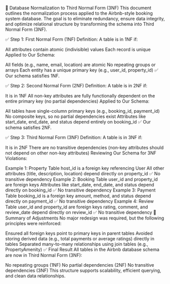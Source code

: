 🧠 Database Normalization to Third Normal Form (3NF)
This document outlines the normalization process applied to the Airbnb-style booking system database. The goal is to eliminate redundancy, ensure data integrity, and optimize relational structure by transforming the schema into Third Normal Form (3NF).

✅ Step 1: First Normal Form (1NF)
Definition:
A table is in 1NF if:

All attributes contain atomic (indivisible) values
Each record is unique
Applied to Our Schema:

All fields (e.g., name, email, location) are atomic
No repeating groups or arrays
Each entity has a unique primary key (e.g., user_id, property_id)
✅ Our schema satisfies 1NF.

✅ Step 2: Second Normal Form (2NF)
Definition:
A table is in 2NF if:

It is in 1NF
All non-key attributes are fully functionally dependent on the entire primary key (no partial dependencies)
Applied to Our Schema:

All tables have single-column primary keys (e.g., booking_id, payment_id)
No composite keys, so no partial dependencies exist
Attributes like start_date, end_date, and status depend entirely on booking_id
✅ Our schema satisfies 2NF.

✅ Step 3: Third Normal Form (3NF)
Definition:
A table is in 3NF if:

It is in 2NF
There are no transitive dependencies (non-key attributes should not depend on other non-key attributes)
Reviewing Our Schema for 3NF Violations:

Example 1: Property Table
host_id is a foreign key referencing User
All other attributes (title, description, location) depend directly on property_id
✅ No transitive dependency
Example 2: Booking Table
user_id and property_id are foreign keys
Attributes like start_date, end_date, and status depend directly on booking_id
✅ No transitive dependency
Example 3: Payment Table
booking_id is a foreign key
amount, method, and status depend directly on payment_id
✅ No transitive dependency
Example 4: Review Table
user_id and property_id are foreign keys
rating, comment, and review_date depend directly on review_id
✅ No transitive dependency
🧩 Summary of Adjustments
No major redesign was required, but the following principles were reinforced:

Ensured all foreign keys point to primary keys in parent tables
Avoided storing derived data (e.g., total payments or average ratings) directly in tables
Separated many-to-many relationships using join tables (e.g., PropertyAmenity)
✅ Final Result
All tables in the Airbnb database schema are now in Third Normal Form (3NF):

No repeating groups (1NF)
No partial dependencies (2NF)
No transitive dependencies (3NF)
This structure supports scalability, efficient querying, and clean data relationships.
